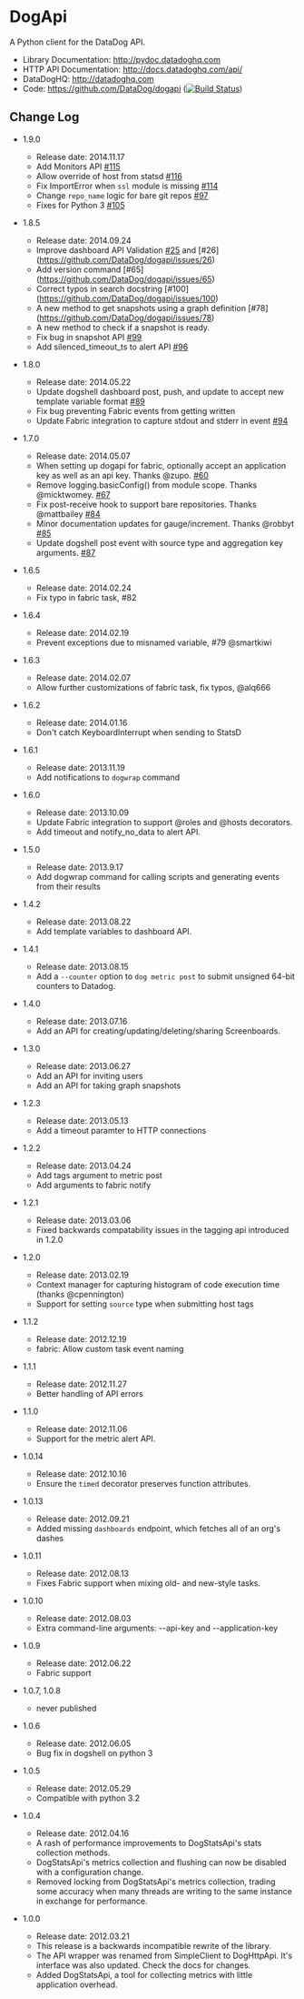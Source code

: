 DogApi
======

A Python client for the DataDog API.

- Library Documentation: http://pydoc.datadoghq.com
- HTTP API Documentation: http://docs.datadoghq.com/api/
- DataDogHQ: http://datadoghq.com
- Code: https://github.com/DataDog/dogapi ([![Build Status](https://travis-ci.org/DataDog/dogapi.png?branch=fabric)](https://travis-ci.org/DataDog/dogapi))

Change Log
----------

- 1.9.0
  - Release date: 2014.11.17
  - Add Monitors API [#115](https://github.com/DataDog/dogapi/pull/115)
  - Allow override of host from statsd [#116](https://github.com/DataDog/dogapi/pull/116)
  - Fix ImportError when `ssl` module is missing [#114](https://github.com/DataDog/dogapi/pull/114)
  - Change `repo_name` logic for bare git repos [#97](https://github.com/DataDog/dogapi/pull/97)
  - Fixes for Python 3 [#105](https://github.com/DataDog/dogapi/pull/105)

- 1.8.5
  - Release date: 2014.09.24
  - Improve dashboard API Validation [#25](https://github.com/DataDog/dogapi/issues/25) and [#26] (https://github.com/DataDog/dogapi/issues/26)
  - Add version command [#65] (https://github.com/DataDog/dogapi/issues/65)
  - Correct typos in search docstring [#100] (https://github.com/DataDog/dogapi/issues/100)
  - A new method to get snapshots using a graph definition [#78] (https://github.com/DataDog/dogapi/issues/78)
  - A new method to check if a snapshot is ready.
  - Fix bug in snapshot API [#99](https://github.com/DataDog/dogapi/issues/99)
  - Add silenced_timeout_ts to alert API [#96](https://github.com/DataDog/dogapi/pull/96)

- 1.8.0
  - Release date: 2014.05.22
  - Update dogshell dashboard post, push, and update to accept new template variable format [#89](https://github.com/DataDog/dogapi/pull/89)
  - Fix bug preventing Fabric events from getting written
  - Update Fabric integration to capture stdout and stderr in event [#94](https://github.com/DataDog/dogapi/pull/95)

- 1.7.0
  - Release date: 2014.05.07
  - When setting up dogapi for fabric, optionally accept an application key as well as an api key. Thanks @zupo. [#60](https://github.com/DataDog/dogapi/pull/60)
  - Remove logging.basicConfig() from module scope. Thanks @micktwomey. [#67](https://github.com/DataDog/dogapi/pull/67)
  - Fix post-receive hook to support bare repositories. Thanks @mattbailey [#84](https://github.com/DataDog/dogapi/pull/84)
  - Minor documentation updates for gauge/increment. Thanks @robbyt [#85](https://github.com/DataDog/dogapi/pull/85)
  - Update dogshell post event with source type and aggregation key arguments. [#87](https://github.com/DataDog/dogapi/pull/87)

- 1.6.5
  - Release date: 2014.02.24
  - Fix typo in fabric task, #82

- 1.6.4
  - Release date: 2014.02.19
  - Prevent exceptions due to misnamed variable, #79 @smartkiwi

- 1.6.3
  - Release date: 2014.02.07
  - Allow further customizations of fabric task, fix typos, @alq666

- 1.6.2
    - Release date: 2014.01.16
    - Don't catch KeyboardInterrupt when sending to StatsD

- 1.6.1
    - Release date: 2013.11.19
    - Add notifications to `dogwrap` command

- 1.6.0
    - Release date: 2013.10.09
    - Update Fabric integration to support @roles and @hosts decorators.
    - Add timeout and notify_no_data to alert API.

- 1.5.0
    - Release date: 2013.9.17
    - Add dogwrap command for calling scripts and generating events from their results

- 1.4.2
    - Release date: 2013.08.22
    - Add template variables to dashboard API.

- 1.4.1
    - Release date: 2013.08.15
    - Add a `--counter` option to `dog metric post` to submit unsigned 64-bit counters to Datadog.

- 1.4.0
    - Release date: 2013.07.16
    - Add an API for creating/updating/deleting/sharing Screenboards.

- 1.3.0
    - Release date: 2013.06.27
    - Add an API for inviting users
    - Add an API for taking graph snapshots

- 1.2.3
    - Release date: 2013.05.13
    - Add a timeout paramter to HTTP connections

- 1.2.2
    - Release date: 2013.04.24
    - Add tags argument to metric post
    - Add arguments to fabric notify

- 1.2.1
    - Release date: 2013.03.06
    - Fixed backwards compatability issues in the tagging api introduced in 1.2.0

- 1.2.0
    - Release date: 2013.02.19
    - Context manager for capturing histogram of code execution time (thanks @cpennington)
    - Support for setting `source` type when submitting host tags

- 1.1.2
    - Release date: 2012.12.19
    - fabric: Allow custom task event naming

- 1.1.1
    - Release date: 2012.11.27
    - Better handling of API errors

- 1.1.0
    - Release date: 2012.11.06
    - Support for the metric alert API.

- 1.0.14
    - Release date: 2012.10.16
    - Ensure the `timed` decorator preserves function attributes.

- 1.0.13
    - Release date: 2012.09.21
    - Added missing `dashboards` endpoint, which fetches all of an org's dashes

- 1.0.11
    - Release date: 2012.08.13
    - Fixes Fabric support when mixing old- and new-style tasks.

- 1.0.10
    - Release date: 2012.08.03
    - Extra command-line arguments: --api-key and --application-key

- 1.0.9
    - Release date: 2012.06.22
    - Fabric support

- 1.0.7, 1.0.8
    - never published

- 1.0.6
    - Release date: 2012.06.05
    - Bug fix in dogshell on python 3

- 1.0.5
    - Release date: 2012.05.29
    - Compatible with python 3.2

- 1.0.4
    - Release date: 2012.04.16
    - A rash of performance improvements to DogStatsApi's stats collection
      methods.
    - DogStatsApi's metrics collection and flushing can now be disabled with
      a configuration change.
    - Removed locking from DogStatsApi's metrics collection, trading some
      accuracy when many threads are writing to the same instance in exchange
      for performance.

- 1.0.0
    - Release date: 2012.03.21
    - This release is a backwards incompatible rewrite of the library.
    - The API wrapper was renamed from SimpleClient to DogHttpApi. It's
      interface was also updated. Check the docs for changes.
    - Added DogStatsApi, a tool for collecting metrics with little application
      overhead.
